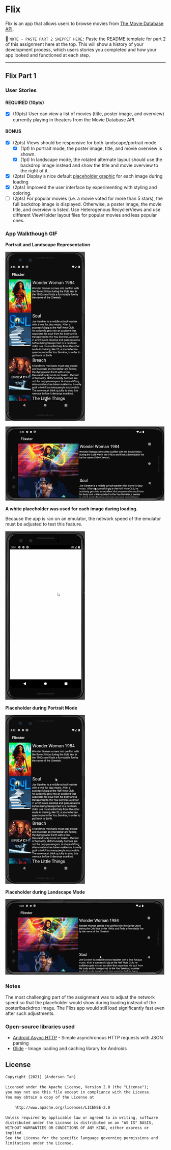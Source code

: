 # Flix
Flix is an app that allows users to browse movies from [The Movie Database API](http://docs.themoviedb.apiary.io/#).

📝 `NOTE - PASTE PART 2 SNIPPET HERE:` Paste the README template for part 2 of this assignment here at the top. This will show a history of your development process, which users stories you completed and how your app looked and functioned at each step.

---

## Flix Part 1

### User Stories

#### REQUIRED (10pts)
- [x] (10pts) User can view a list of movies (title, poster image, and overview) currently playing in theaters from the Movie Database API.

#### BONUS
- [x] (2pts) Views should be responsive for both landscape/portrait mode.
   - [x] (1pt) In portrait mode, the poster image, title, and movie overview is shown.
   - [x] (1pt) In landscape mode, the rotated alternate layout should use the backdrop image instead and show the title and movie overview to the right of it.

- [x] (2pts) Display a nice default [placeholder graphic](https://guides.codepath.org/android/Displaying-Images-with-the-Glide-Library#advanced-usage) for each image during loading
- [x] (2pts) Improved the user interface by experimenting with styling and coloring.
- [ ] (2pts) For popular movies (i.e. a movie voted for more than 5 stars), the full backdrop image is displayed. Otherwise, a poster image, the movie title, and overview is listed. Use Heterogenous RecyclerViews and use different ViewHolder layout files for popular movies and less popular ones.

### App Walkthough GIF

**Portrait and Landscape Representation**

<img src="https://github.com/andersontan1998/Flixster/blob/main/Portrait.gif" width=250><br> 

<img src="https://github.com/andersontan1998/Flixster/blob/main/Landscape.gif" width=500><br>

**A white placeholder was used for each image during loading.** 

Because the app is ran on an emulator, the network speed of the emulator must be adjusted to test this feature.

<img src="https://github.com/andersontan1998/Flixster/blob/main/Placeholder.gif" width=250><br> 

**Placeholder during Portrait Mode**

<img src="https://github.com/andersontan1998/Flixster/blob/main/Portrait_Placeholder.gif" width=250><br> 

**Placeholder during Landscape Mode**

<img src="https://github.com/andersontan1998/Flixster/blob/main/Landscape_Placeholder.gif" width=500><br> 

### Notes
The most challenging part of the assignment was to adjust the network speed so that the placeholder would show during loading instead of the poster/backdrop image. The Flixs app would still load significantly fast even after such adjustments.

### Open-source libraries used

- [Android Async HTTP](https://github.com/codepath/CPAsyncHttpClient) - Simple asynchronous HTTP requests with JSON parsing
- [Glide](https://github.com/bumptech/glide) - Image loading and caching library for Androids

## License

    Copyright [2021] [Anderson Tan]

    Licensed under the Apache License, Version 2.0 (the "License");
    you may not use this file except in compliance with the License.
    You may obtain a copy of the License at

        http://www.apache.org/licenses/LICENSE-2.0

    Unless required by applicable law or agreed to in writing, software
    distributed under the License is distributed on an "AS IS" BASIS,
    WITHOUT WARRANTIES OR CONDITIONS OF ANY KIND, either express or implied.
    See the License for the specific language governing permissions and
    limitations under the License.
